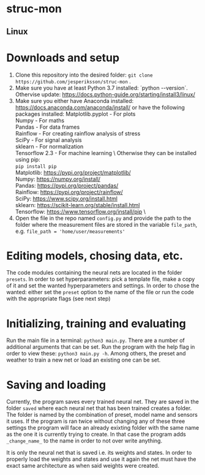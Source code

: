 # struc-mon

## Linux
# Downloads and setup
1. Clone this repository into the desired folder: `git clone https://github.com/jesperiksson/struc-mon` .
2. Make sure you have at least Python 3.7 installed: ´python --version´. Othervise update: https://docs.python-guide.org/starting/install3/linux/
3. Make sure you either have Anaconda installed: https://docs.anaconda.com/anaconda/install/ or have the following packages installed:
  Matplotlib.pyplot - For plots \
  Numpy - For maths \
  Pandas - For data frames \
  Rainflow - For creating rainflow analysis of stress \
  SciPy - For signal analysis \
  sklearn - For normalization \
  Tensorflow 2.3 - For machine learning \ 
  Otherwise they can be installed using pip: \
  `pip install pip`\
  Matplotlib: https://pypi.org/project/matplotlib/ \
  Numpy: https://numpy.org/install/ \
  Pandas: https://pypi.org/project/pandas/ \
  Rainflow: https://pypi.org/project/rainflow/ \
  SciPy: https://www.scipy.org/install.html \
  sklearn: https://scikit-learn.org/stable/install.html \
  Tensorflow: https://www.tensorflow.org/install/pip \
4. Open the file in the repo named `config.py` and provide the path to the folder where the measurement files are stored in the variable `file_path`, e.g. `file_path = 'home/user/measurements'` 

# Editing models, chosing data, etc.
The code modules containing the neural nets are located in the folder `presets`. In order to set hyperparameters: pick a template file, make a copy of it and set the wanted hyperparameters and settings. In order to chose the wanted: either set the `preset` option to the name of the file or run the code with the appropriate flags (see next step)

# Initializing, training and evaluating

Run the main file in a terminal: `python3 main.py`. There are a number of additional arguments that can be set. Run the program with the help flag in order to view these: `python3 main.py -h`. Among others, the preset and weather to train a new net or load an existing one can be set. 

# Saving and loading

Currently, the program saves every trained neural net. They are saved in the folder `saved` where each neural net that has been trained creates a folder. The folder is named by the combination of preset, model name and sensors it uses. If the program is ran twice without changing any of these three settings the program will face an already exixting folder with the same name as the one it is currently trying to create. In that case the program adds `_change_name_` to the name in order to not over write anything. 

It is only the neural net that is saved i.e. its weights and states. In order to properly load the weights and states and use it again the net must have the exact same architecture as when said weights were created. 





